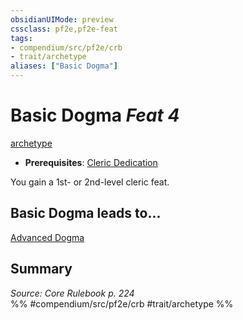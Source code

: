 ```yaml
---
obsidianUIMode: preview
cssclass: pf2e,pf2e-feat
tags:
- compendium/src/pf2e/crb
- trait/archetype
aliases: ["Basic Dogma"]
---
```

# Basic Dogma  *Feat 4*  
[archetype](../../rules/traits/archetype.md)  

- **Prerequisites**: [Cleric Dedication](cleric-dedication.md)

You gain a 1st- or 2nd-level cleric feat.

## Basic Dogma leads to...

[Advanced Dogma](advanced-dogma.md)

## Summary

*Source: Core Rulebook p. 224*  
%% #compendium/src/pf2e/crb #trait/archetype %%